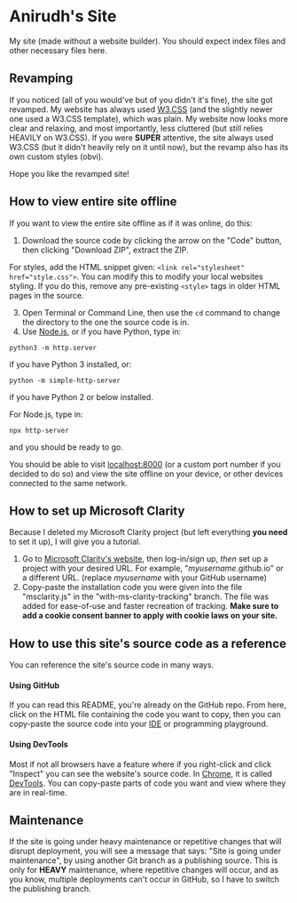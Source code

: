 # Anirudh's Site
My site (made without a website builder).
You should expect index files and other necessary files here.

## Revamping
If you noticed (all of you would've but of you didn't it's fine), the site got revamped. My website has always used [W3.CSS](https://www.w3schools.com/w3css/defaulT.asp) (and the slightly newer one used a W3.CSS template), which was plain. My website now looks more clear and relaxing, and most importantly, less cluttered (but still relies HEAVILY on W3.CSS). If you were **SUPER** attentive, the site always used W3.CSS (but it didn't heavily rely on it until now), but the revamp also has its own custom styles (obvi). 

Hope you like the revamped site!

## How to view entire site offline
If you want to view the entire site offline as if it was online, do this:
1. Download the source code by clicking the arrow on the "Code" button, then clicking "Download ZIP", extract the ZIP.

For styles, add the HTML snippet given: `<link rel="stylesheet" href="style.css">`. You can modify this to modify your local websites styling. If you do this, remove any pre-existing `<style>` tags in older HTML pages in the source.

3. Open Terminal or Command Line, then use the `cd` command to change the directory to the one the source code is in. 
4. Use [Node.js](https://nodejs.org), or if you have Python, type in:

```shell
python3 -m http.server
```

if you have Python 3 installed, or:

```shell
python -m simple-http-server
```

if you have Python 2 or below installed.

For Node.js, type in:

```shell
npx http-server
```

and you should be ready to go.

You should be able to visit [localhost:8000](http://localhost:8000/) (or a custom port number if you decided to do so) and view the site offline on your device, or other devices connected to the same network.

## How to set up Microsoft Clarity
Because I deleted my Microsoft Clarity project (but left everything **you need** to set it up), I will give you a tutorial.

1. Go to [Microsoft Clarity's website](https://clarity.microsoft.com), then log-in/sign up, *then* set up a project with your desired URL. For example, "*myusername*.github.io" or a different URL. (replace *myusername* with your GitHub username)
2. Copy-paste the installation code you were given into the file "msclarity.js" in the "with-ms-clarity-tracking" branch. The file was added for ease-of-use and faster recreation of tracking.
**Make sure to add a cookie consent banner to apply with cookie laws on your site.**

## How to use this site's source code as a reference
You can reference the site's source code in many ways.
 #### Using GitHub 
 If you can read this README, you're already on the GitHub repo. From here, click on the HTML file containing the code you want to copy, then you can copy-paste the source code into 
 your [IDE](https://en.wikipedia.org/wiki/Integrated_development_environment) or programming playground.
 #### Using DevTools
 Most if not all browsers have a feature where if you right-click and click "Inspect" you can see the website's source code. In [Chrome](https://www.google.com/chrome/), it is called 
 [DevTools](https://developer.chrome.com/docs/devtools). You can copy-paste parts of code you want and view where they are in real-time.

## Maintenance
If the site is going under heavy maintenance or repetitive changes that will disrupt deployment, you will see a message that says: "Site is going under maintenance", by using another Git branch as a publishing source. This is only for **HEAVY** maintenance, where repetitive changes will occur, and as you know, multiple deployments can't occur in GitHub, so I have to switch the publishing branch.
